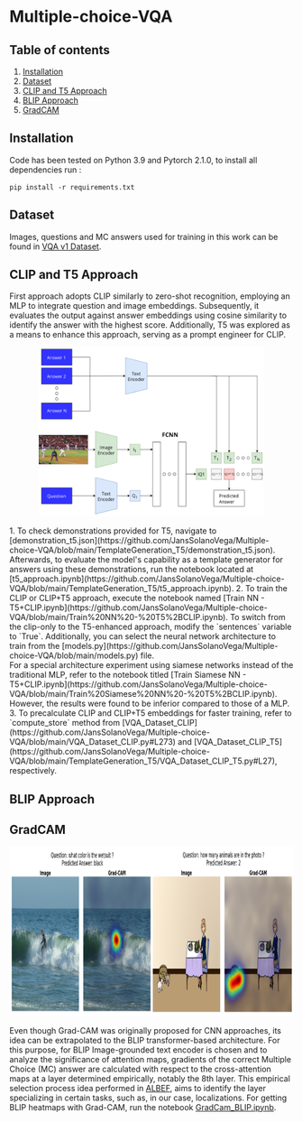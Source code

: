 # Multiple-choice-VQA

## Table of contents
   1. [Installation](#installation)
   1. [Dataset](#dataset)
   1. [CLIP and T5 Approach](#clip-and-t5-approach)
   1. [BLIP Approach](#blip-approach)
   1. [GradCAM](#gradcam)
      
## Installation
Code has been tested on Python 3.9 and Pytorch 2.1.0, to install all dependencies run :
```
pip install -r requirements.txt
```
## Dataset
Images, questions and MC answers used for training in this work can be found in [VQA v1 Dataset](https://visualqa.org/vqa_v1_download.html). 

## CLIP and T5 Approach
First approach adopts CLIP similarly to zero-shot recognition, employing an MLP to integrate question and image embeddings. Subsequently, it evaluates the output against answer embeddings using cosine similarity to identify the answer with the highest score. Additionally, T5 was explored as a means to enhance this approach, serving as a prompt engineer for CLIP.
<p align="center">
  <img width="400" height="300" src="/media/first_approach.png">
</p>
1. To check demonstrations provided for T5, navigate to [demonstration_t5.json](https://github.com/JansSolanoVega/Multiple-choice-VQA/blob/main/TemplateGeneration_T5/demonstration_t5.json). Afterwards, to evaluate the model's capability as a template generator for answers using these demonstrations, run the notebook located at [t5_approach.ipynb](https://github.com/JansSolanoVega/Multiple-choice-VQA/blob/main/TemplateGeneration_T5/t5_approach.ipynb).
2. To train the CLIP or CLIP+T5 approach, execute the notebook named [Train NN - T5+CLIP.ipynb](https://github.com/JansSolanoVega/Multiple-choice-VQA/blob/main/Train%20NN%20-%20T5%2BCLIP.ipynb). To switch from the clip-only to the T5-enhanced approach, modify the `sentences` variable to `True`. Additionally, you can select the neural network architecture to train from the [models.py](https://github.com/JansSolanoVega/Multiple-choice-VQA/blob/main/models.py) file.<br>For a special architecture experiment using siamese networks instead of the traditional MLP, refer to the notebook titled [Train Siamese NN - T5+CLIP.ipynb](https://github.com/JansSolanoVega/Multiple-choice-VQA/blob/main/Train%20Siamese%20NN%20-%20T5%2BCLIP.ipynb). However, the results were found to be inferior compared to those of a MLP.
3. To precalculate CLIP and CLIP+T5 embeddings for faster training, refer to `compute_store` method from [VQA_Dataset_CLIP](https://github.com/JansSolanoVega/Multiple-choice-VQA/blob/main/VQA_Dataset_CLIP.py#L273) and [VQA_Dataset_CLIP_T5](https://github.com/JansSolanoVega/Multiple-choice-VQA/blob/main/TemplateGeneration_T5/VQA_Dataset_CLIP_T5.py#L27), respectively. 
 
## BLIP Approach

## GradCAM
<p align="center">
  <img width="900" height="300" src="/media/gradcam_blip.PNG">
</p>

Even though Grad-CAM was originally proposed for CNN approaches, its idea can be extrapolated to the BLIP transformer-based architecture. For this purpose, for BLIP Image-grounded text encoder is chosen and to analyze the significance of attention maps, gradients of the correct Multiple Choice (MC) answer are calculated with respect to the cross-attention maps at a layer determined empirically, notably the 8th layer. This empirical selection process idea performed in [ALBEF](https://github.com/salesforce/ALBEF), aims to identify the layer specializing in certain tasks, such as, in our case, localizations. For getting BLIP heatmaps with Grad-CAM, run the notebook [GradCam_BLIP.ipynb](https://github.com/JansSolanoVega/Multiple-choice-VQA/blob/main/BLIP/GradCam_BLIP.ipynb).
